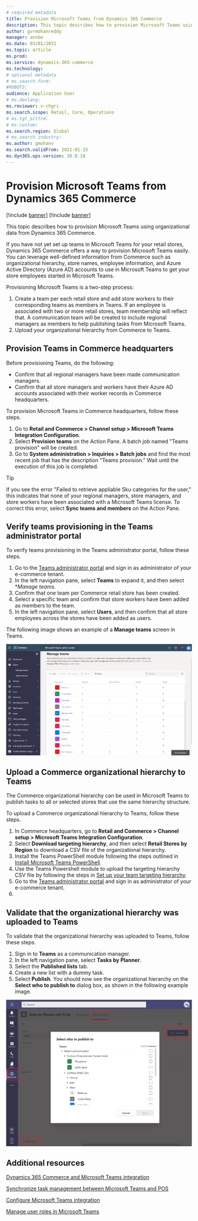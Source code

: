```yaml
---
# required metadata
title: Provision Microsoft Teams from Dynamics 365 Commerce
description: This topic describes how to provision Microsoft Teams using organizational data from Dynamics 365 Commerce.
author: gvrmohanreddy
manager: annbe
ms.date: 03/01/2021
ms.topic: article
ms.prod: 
ms.service: dynamics-365-commerce
ms.technology: 
# optional metadata
# ms.search.form:  
#ROBOTS: 
audience: Application User
# ms.devlang: 
ms.reviewer: v-chgri
ms.search.scope: Retail, Core, Operations
# ms.tgt_pltfrm: 
# ms.custom: 
ms.search.region: Global
# ms.search.industry: 
ms.author: gmohanv
ms.search.validFrom: 2021-01-15
ms.dyn365.ops.version: 10.0.18
---
```


# Provision Microsoft Teams from Dynamics 365 Commerce

[!include [banner](includes/banner.md)]
[!include [banner](includes/preview-banner.md)]

This topic describes how to provision Microsoft Teams using organizational data from Dynamics 365 Commerce.

If you have not yet set up teams in Microsoft Teams for your retail stores, Dynamics 365 Commerce offers a way to provision Microsoft Teams easily. You can leverage well-defined information from Commerce such as organizational hierarchy, store names, employee information, and Azure Active Directory (Azure AD) accounts to use in Microsoft Teams to get your store employees started in Microsoft Teams.

Provisioning Microsoft Teams is a two-step process:

1. Create a team per each retail store and add store workers to their corresponding teams as members in Teams. If an employee is associated with two or more retail stores, team membership will reflect that. A communication team will be created to include regional managers as members to help publishing tasks from Microsoft Teams.  
1. Upload your organizational hierarchy from Commerce to Teams.  

## Provision Teams in Commerce headquarters

Before provisioning Teams, do the following:

- Confirm that all regional managers have been made communication managers.
- Confirm that all store managers and workers have their Azure AD accounts associated with their worker records in Commerce headquarters.

To provision Microsoft Teams in Commerce headquarters, follow these steps.

1. Go to **Retail and Commerce \> Channel setup \> Microsoft Teams Integration Configuration**.
1. Select **Provision teams** on the Action Pane. A batch job named "Teams provision" will be created. 
1. Go to **System administration \> Inquiries \> Batch jobs** and find the most recent job that has the description "Teams provision." Wait until the execution of this job is completed.

> [!TIP]
> If you see the error "Failed to retrieve appliable Sku categories for the user," this indicates that none of your regional managers, store managers, and store workers have been associated with a Microsoft Teams license. To correct this error, select **Sync teams and members** on the Action Pane.  

<!-- ![Dynamics 365 Commerce - Teams integration configuration](media/D365-Commerce-Microsoft-Teams-Configuration_with_disclaimer.png)-->

## Verify teams provisioning in the Teams administrator portal

To verify teams provisioning in the Teams administrator portal, follow these steps.
	
1. Go to the [Teams administrator portal](https://admin.teams.microsoft.com/) and sign in as administrator of your e-commerce tenant. 
1. In the left navigation pane, select **Teams** to expand it, and then select **Manage teams*.
1. Confirm that one team per Commerce retail store has been created. 
1. Select a specific team and confirm that store workers have been added as members to the team. 
1. In the left navigation pane, select **Users**, and then confirm that all store employees across the stores have been added as users.

The following image shows an example of a **Manage teams** screen in Teams.

![Example of a Manage teams screen in Teams](media/Teams-FLW-Admin-Teams.png)

## Upload a Commerce organizational hierarchy to Teams 
	
The Commerce organizational hierarchy can be used in Microsoft Teams to publish tasks to all or selected stores that use the same hierarchy structure. 

To upload a Commerce organizational hierarchy to Teams, follow these steps.
	
1. In Commerce headquarters, go to **Retail and Commerce \> Channel setup \> Microsoft Teams Integration Configuration**.
1. Select **Download targeting hierarchy**, and then select **Retail Stores by Region** to download a CSV file of the organizational hierarchy. 
1. Install the Teams PowerShell module following the steps outlined in [Install Microsoft Teams PowerShell](https://docs.microsoft.com/microsoftteams/teams-powershell-install). 
1. Use the Teams Powershell module to upload the targeting hierarchy CSV file by following the steps in [Set up your team targeting hierarchy](https://docs.microsoft.com/microsoftteams/set-up-your-team-hierarchy). 
1. Go to the [Teams administrator portal](https://admin.teams.microsoft.com/) and sign in as administrator of your e-commerce tenant.
1.

## Validate that the organizational hierarchy was uploaded to Teams

To validate that the organizational hierarchy was uploaded to Teams, follow these steps.

1. Sign in to **Teams** as a communication manager. 
1. In the left navigation pane, select **Tasks by Planner**.
1. Select the **Published lists** tab.
1. Create a new list with a dummy task.
1. Select **Publish**. You should now see the organizational hierarchy on the **Select who to publish to** dialog box, as shown in the following example image. 

![Publishing dialog box in Microsoft Teams](media/Microsoft-teams-verify-org-hierarchy.png)

## Additional resources

[Dynamics 365 Commerce and Microsoft Teams integration ](commerce-teams-integration.md)

[Synchronize task management between Microsoft Teams and POS](synchronize-tasks-teams-pos.md)

[Configure Microsoft Teams integration](configure-teams-integration.md)

[Manage user roles in Microsoft Teams](manage-user-roles-teams.md)


